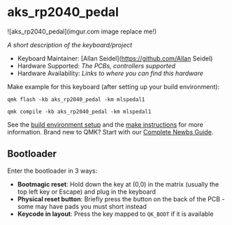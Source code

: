# aks_rp2040_pedal

![aks_rp2040_pedal](imgur.com image replace me!)

*A short description of the keyboard/project*

* Keyboard Maintainer: [Allan Seidel](https://github.com/Allan Seidel)
* Hardware Supported: *The PCBs, controllers supported*
* Hardware Availability: *Links to where you can find this hardware*

Make example for this keyboard (after setting up your build environment):

    qmk flash -kb aks_rp2040_pedal -km mlspedal1

    qmk compile -kb aks_rp2040_pedal -km mlspedal1

See the [build environment setup](https://docs.qmk.fm/#/getting_started_build_tools) and the [make instructions](https://docs.qmk.fm/#/getting_started_make_guide) for more information. Brand new to QMK? Start with our [Complete Newbs Guide](https://docs.qmk.fm/#/newbs).

## Bootloader

Enter the bootloader in 3 ways:

* **Bootmagic reset**: Hold down the key at (0,0) in the matrix (usually the top left key or Escape) and plug in the keyboard
* **Physical reset button**: Briefly press the button on the back of the PCB - some may have pads you must short instead
* **Keycode in layout**: Press the key mapped to `QK_BOOT` if it is available
